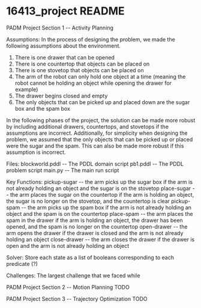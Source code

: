 # 16413_project README
PADM Project Section 1 -- Activity Planning

Assumptions: 
In the process of designing the problem, we made the following assumptions about the environment.
1) There is one drawer that can be opened
2) There is one countertop that objects can be placed on
3) There is one stovetop that objects can be placed on
4) The arm of the robot can only hold one object at a time (meaning the robot cannot be holding an object while opening the drawer for example)
5) The drawer begins closed and empty
6) The only objects that can be picked up and placed down are the sugar box and the spam box

In the following phases of the project, the solution can be made more robust by including additional drawers, countertops, and stovetops if the assumptions are incorrect. Additionally, for simplicity when designing the problem, we assumed that the only objects that can be picked up or placed were the sugar and the spam. This can also be made more robust if this assumption is incorrect.

Files: 
    blockworld.pddl -- The PDDL domain script
    pb1.pddl --  The PDDL problem script
    main.py -- The main run script

Key Functions: 
    pickup-sugar -- the arm picks up the sugar box if the arm is not already holding an object and the sugar is on the       stovetop
    place-sugar -- the arm places the sugar on the countertop if the arm is holding an object, the sugar is no longer on the stovetop, and the countertop is clear
    pickup-spam -- the arm picks up the spam box if the arm is not already holding an object and the spam is on the countertop
    place-spam -- the arm places the spam in the drawer if the arm is holding an object, the drawer has been opened, and the spam is no longer on the countertop
    open-drawer -- the arm opens the drawer if the drawer is closed and the arm is not already holding an object
    close-drawer -- the arm closes the drawer if the drawer is open and the arm is not already holding an object

Solver:
Store each state as a list of booleans corresponding to each predicate (?)

Challenges:
The largest challenge that we faced while 

PADM Project Section 2 -- Motion Planning
TODO

PADM Project Section 3 -- Trajectory Optimization
TODO